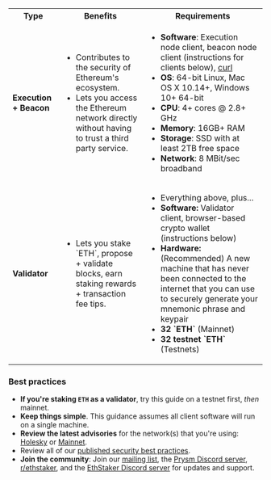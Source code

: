 <table>
    <tbody>
      <tr>
          <th style={{minWidth: 180 + 'px'}}>Type</th> 
          <th>Benefits</th>
          <th>Requirements</th>
      </tr>
      <tr>
        <td><strong>Execution + Beacon</strong></td>
        <td>
        <ul> 
          <li>Contributes to the security of Ethereum's ecosystem.</li>    
          <li>Lets you access the Ethereum network directly without having to trust a third party service.</li> 
        </ul> 
        </td>
        <td>
          <ul> 
            <li><strong>Software</strong>: Execution node client, beacon node client (instructions for clients below), <a href='https://curl.se/download.html'>curl</a></li>
            <li><strong>OS</strong>: 64-bit Linux, Mac OS X 10.14+, Windows 10+ 64-bit</li>   
            <li><strong>CPU</strong>: 4+ cores @ 2.8+ GHz</li> 
            <li><strong>Memory</strong>: 16GB+ RAM</li> 
            <li><strong>Storage</strong>: SSD with at least 2TB free space</li> 
            <li><strong>Network</strong>: 8 MBit/sec broadband</li> 
          </ul> 
        </td>
      </tr> 
      <tr>
          <td><strong>Validator</strong></td>
          <td>
          <ul>
            <li>Lets you stake `ETH`, propose + validate blocks, earn staking rewards + transaction fee tips.</li>
          </ul>
          </td>
          <td>
            <ul> 
              <li>Everything above, plus...</li>    
              <li><strong>Software:</strong> Validator client, browser-based crypto wallet (instructions below)</li>   
              <li><strong>Hardware:</strong> (Recommended) A new machine that has never been connected to the internet that you can use to securely generate your mnemonic phrase and keypair</li>     
              <li><strong>32 `ETH`</strong> (Mainnet)</li>
              <li><strong>32 testnet `ETH`</strong> (Testnets)</li> 
            </ul> 
          </td>
      </tr>
    </tbody>
</table>

<div className='hidden-in-mergeprep-guide'>

### Best practices

- **If you're staking `ETH` as a validator**, try this guide on a testnet first, *then* mainnet.
- **Keep things simple**. This guidance assumes all client software will run on a single machine.
- **Review the latest advisories** for the network(s) that you're using: [Holesky](https://holesky.launchpad.ethereum.org/en/) or [Mainnet](https://launchpad.ethereum.org/en/).
- Review all of our [published security best practices](/security-best-practices).
- **Join the community**: Join our [mailing list](https://groups.google.com/g/prysm-dev), the [Prysm Discord server](https://discord.gg/prysm), [r/ethstaker](https://www.reddit.com/r/ethstaker/), and the [EthStaker Discord server](https://discord.gg/ethstaker) for updates and support.

</div>

